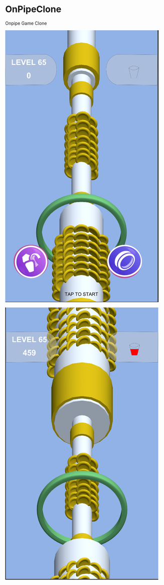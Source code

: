# OnPipeClone
Onpipe Game Clone



![Start](/Images/OnPipeCloneStart.PNG)


![InGame](/Images/OnPipeCloneInGame.PNG)

